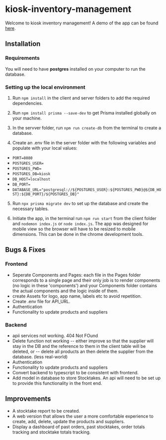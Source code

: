 # kiosk-inventory-management

Welcome to kiosk inventory management!
A demo of the app can be found [here](https://youtu.be/sVBb7eZE4bQ).

## Installation

### Requirements

You will need to have **postgres** installed on your computer to run the database.

### Setting up the local environment

1. Run `npm install` in the client and server folders to add the required dependencies.

2. Run `npm install prisma --save-dev` to get Prisma installed globally on your machine.

3. In the servver folder, run `npm run create-db` from the terminal to create a database.

4. Create an .env file in the server folder with the following variables and populate with your local values:

- `PORT=8080`
- `POSTGRES_USER=`
- `POSTGRES_PWD=`
- `POSTGRES_DB=kiosk`
- `DB_HOST=localhost`
- `DB_PORT=`
- `DATABASE_URL="postgresql://${POSTGRES_USER}:${POSTGRES_PWD}@${DB_HOST}:${DB_PORT}/${POSTGRES_DB}"`

5. Run `npx prisma migrate dev` to set up the database and create the necessary tables.

6. Initiate the app, in the terminal run `npm run start` from the client folder and `nodemon index.js` or `node index.js`.
   The app was designed for mobile view so the browser will have to be resized to mobile dimensions. This can be done in the chrome development tools.

## Bugs & Fixes

### Frontend

- Seperate Components and Pages: each file in the Pages folder corresponds to a single page and their only job is to render components (no logic in these 'components') and your Components folder contains the actual components and the logic inside of them.
- create Assets for logo, app name, labels etc to avoid repetition.
- Create .env file for API_URL.
- Authentication
- Functionality to update products and suppliers

### Backend
- apii services not working. 404 Not FOund
- Delete function not working
  -- either improve so that the supplier will stay in the DB and the reference to them in the client table will be deleted, or
  -- delete all products an then delete the supplier from the database. (less real-world)
- Authentication
- Functionality to update products and suppliers
- Convert backend to typescript to be consistent with frontend.
- Add model in database to store Stocktakes. An api will need to be set up to provide this functionality in the front end.

## Improvements

- A stocktake report to be created.
- A web version that allows the user a more comfortable experience to create, add, delete, update the products and suppliers.
- Display a dashboard of past orders, past stocktakes, order totals tracking and stocktake totals tracking.
